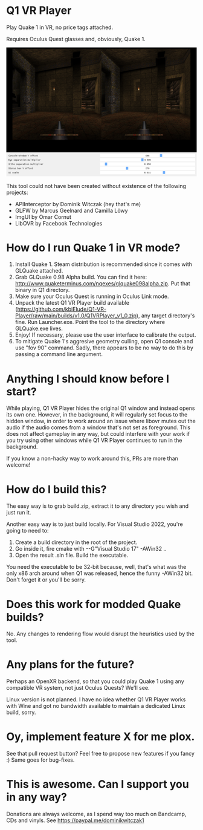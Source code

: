 # Q1 VR Player
Play Quake 1 in VR, no price tags attached.

Requires Oculus Quest glasses and, obviously, Quake 1.

![The tool in its full glory](https://github.com/kbiElude/Q1-VR-Player/blob/main/docs/screenshot.png?raw=true)

This tool could not have been created without existence of the following projects:

- APIInterceptor by Dominik Witczak (hey that's me)
- GLFW by Marcus Geelnard and Camilla Löwy
- ImgUI by Omar Cornut
- LibOVR by Facebook Technologies

# How do I run Quake 1 in VR mode?
1. Install Quake 1. Steam distribution is recommended since it comes with GLQuake attached.
2. Grab GLQuake 0.98 Alpha build. You can find it here: http://www.quaketerminus.com/nqexes/glquake098alpha.zip. Put that binary in Q1 directory.
3. Make sure your Oculus Quest is running in Oculus Link mode.
4. Unpack the latest Q1 VR Player build available (https://github.com/kbiElude/Q1-VR-Player/raw/main/builds/v1.0/Q1VRPlayer_v1_0.zip), any target directory's fine. Run Launcher.exe. Point the tool to the directory where GLQuake.exe lives.
5. Enjoy! If necessary, please use the user interface to calibrate the output.
6. To mitigate Quake 1's aggresive geometry culling, open Q1 console and use "fov 90" command. Sadly, there appears to be no way to do this by passing a command line argument.

# Anything I should know before I start?
While playing, Q1 VR Player hides the original Q1 window and instead opens its own one. However, in the background, it will regularly set focus to the hidden window, in order to work around an issue where libovr mutes out the audio if the audio comes from a window that's not set as foreground. This does not affect gameplay in any way, but could interfere with your work if you try using other windows while Q1 VR Player continues to run in the background.

If you know a non-hacky way to work around this, PRs are more than welcome!

# How do I build this?
The easy way is to grab build.zip, extract it to any directory you wish and just run it.

Another easy way is to just build locally. For Visual Studio 2022, you're going to need to:

1. Create a build directory in the root of the project.
2. Go inside it, fire cmake with --G"Visual Studio 17" -AWin32 ..
3. Open the result .sln file. Build the executable.

You need the executable to be 32-bit because, well, that's what was the only x86 arch around when Q1 was released, hence the funny -AWin32 bit. Don't forget it or you'll be sorry.

# Does this work for modded Quake builds?
No. Any changes to rendering flow would disrupt the heuristics used by the tool.

# Any plans for the future?
Perhaps an OpenXR backend, so that you could play Quake 1 using any compatible VR system, not just Oculus Quests? We'll see.

Linux version is not planned. I have no idea whether Q1 VR Player works with Wine and got no bandwidth available to maintain a dedicated Linux build, sorry.

# Oy, implement feature X for me plox.
See that pull request button? Feel free to propose new features if you fancy :) Same goes for bug-fixes.

# This is awesome. Can I support you in any way?
Donations are always welcome, as I spend way too much on Bandcamp, CDs and vinyls. See https://paypal.me/dominikwitczak1